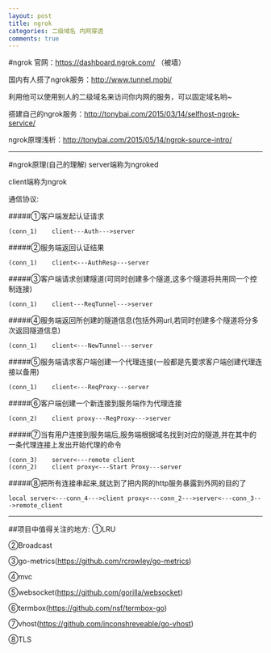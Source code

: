 ```yaml
---
layout: post
title: ngrok
categories: 二级域名 内网穿透
comments: true
---
```

#ngrok 
官网：https://dashboard.ngrok.com/ （被墙）

国内有人搭了ngrok服务：http://www.tunnel.mobi/

利用他可以使用别人的二级域名来访问你内网的服务，可以固定域名哟~

搭建自己的ngrok服务：http://tonybai.com/2015/03/14/selfhost-ngrok-service/

ngrok原理浅析：http://tonybai.com/2015/05/14/ngrok-source-intro/

---
#ngrok原理(自己的理解)
server端称为ngroked

client端称为ngrok

通信协议:

#####①客户端发起认证请求
```
(conn_1)	client---Auth--->server
```
#####②服务端返回认证结果
```
(conn_1)	client<---AuthResp---server
```
#####③客户端请求创建隧道(可同时创建多个隧道,这多个隧道将共用同一个控制连接)
```
(conn_1)	client---ReqTunnel--->server  
```   
#####④服务端返回所创建的隧道信息(包括外网url,若同时创建多个隧道将分多次返回隧道信息)
```
(conn_1)	client<---NewTunnel---server 
```
#####⑤服务端请求客户端创建一个代理连接(一般都是先要求客户端创建代理连接以备用)
```
(conn_1) 	client<---ReqProxy---server   
```
#####⑥客户端创建一个新连接到服务端作为代理连接
```
(conn_2)	client proxy---RegProxy--->server
```
#####⑦当有用户连接到服务端后,服务端根据域名找到对应的隧道,并在其中的一条代理连接上发出开始代理的命令
```
(conn_3)  	server<---remote client
(conn_2)	client proxy<---Start Proxy---server    
```
#####⑧把所有连接串起来,就达到了把内网的http服务暴露到外网的目的了
```
local server<---conn_4--->client proxy<---conn_2--->server<---conn_3--->remote_client
```
---
##项目中值得关注的地方:
①LRU

②Broadcast

③go-metrics(https://github.com/rcrowley/go-metrics)

④mvc

⑤websocket(https://github.com/gorilla/websocket)

⑥termbox(https://github.com/nsf/termbox-go)

⑦vhost(https://github.com/inconshreveable/go-vhost)

⑧TLS
